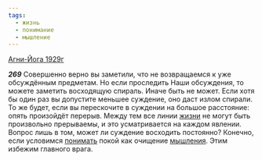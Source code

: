 ```yaml
---
tags:
  - жизнь
  - понимание
  - мышление
---
```


[Агни-Йога 1929г](https://127.0.0.1:4002/agni/1929)

___269___
Совершенно верно вы заметили, что не возвращаемся к уже обсуждённым предметам. Но если проследить Наши обсуждения, то можете заметить восходящую спираль. Иначе быть не может. Если хотя бы один раз вы допустите меньшее суждение, оно даст излом спирали. То же будет, если вы перескочите в суждении на большое расстояние: опять произойдёт перерыв. Между тем все линии [жизни](../../../tags/#жизнь) не могут быть произвольно прерываемы, и это усматривается на каждом явлении. Вопрос лишь в том, может ли суждение восходить постоянно? Конечно, если условимся [понимать](../../../tags/#понимание) покой как очищение [мышления](../../../tags/#мышление). Этим избежим главного врага.